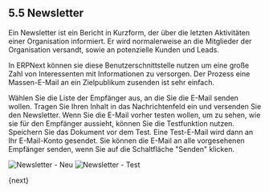 ## 5.5 Newsletter

Ein Newsletter ist ein Bericht in Kurzform, der über die letzten Aktivitäten einer Organisation informiert. Er wird normalerweise an die Mitglieder der Organisation versandt, sowie an potenzielle Kunden und Leads.

In ERPNext können sie diese Benutzerschnittstelle nutzen um eine große Zahl von Interessenten mit Informationen zu versorgen. Der Prozess eine Massen-E-Mail an ein Zielpublikum zusenden ist sehr einfach.

Wählen Sie die Liste der Empfänger aus, an die Sie die E-Mail senden wollen. Tragen Sie Ihren Inhalt in das Nachrichtenfeld ein und versenden Sie den Newsletter. Wenn Sie die E-Mail vorher testen wollen, um zu sehen, wie sie für den Empfänger aussieht, können Sie die Testfunktion nutzen. Speichern Sie das Dokument vor dem Test. Eine Test-E-Mail wird dann an Ihr E-Mail-Konto gesendet. Sie können die E-Mail an alle vorgesehenen Empfänger senden, wenn Sie auf die Schaltfläche "Senden" klicken.

<img class="screenshot" alt="Newsletter - Neu" src="{{docs_base_url}}/assets/img/crm/newsletter-new.png">

<img class="screenshot" alt="Newsletter - Test" src="{{docs_base_url}}/assets/img/crm/newsletter-test.png">

{next}
